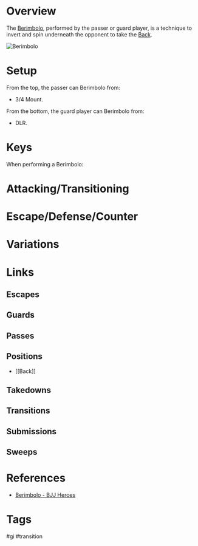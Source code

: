 # Overview
The <u>Berimbolo</u>, performed by the passer or guard player, is a technique to invert and spin underneath the opponent to take the [Back](obsidian://open?vault=Obsidian-BJJ-Notes&file=Positions%2FBack).

![Berimbolo](https://www.grapplearts.com/wp-content/uploads/2013/09/the-easiest-way-to-do-the-berimbolo.jpeg)
# Setup
From the top, the passer can Berimbolo from:
- 3/4 Mount. 

From the bottom, the guard player can Berimbolo from:
- DLR. 
# Keys
When performing a Berimbolo:

# Attacking/Transitioning
# Escape/Defense/Counter
# Variations
# Links
## Escapes
## Guards
## Passes
## Positions
- [[Back]]
## Takedowns
## Transitions
## Submissions
## Sweeps
# References
- [Berimbolo - BJJ Heroes](https://www.bjjheroes.com/techniques/the-berimbolo)
# Tags
#gi #transition 